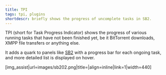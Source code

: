 ```yaml
---
title: TPI
tags: tpi, plugins
shortdescr: briefly shows the progress of uncomplete tasks in SB2.
---
```


TPI (short for Task Progress Indicator) shows the progress of various
running tasks that have not been finished yet, be it BitTorrent downloads,
XMPP file transfers or anything else.

It adds a quark to panels like [SB2](/plugins-sb2) with a progress bar
for each ongoing task, and more detailed list is displayed on hover.

\[img\_assist|url=images/sb202.png|title=|align=inline|link=1|width=440\]
